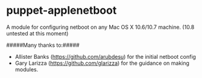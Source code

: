 puppet-applenetboot
===================

A module for configuring netboot on any Mac OS X 10.6/10.7 machine. (10.8 untested at this moment)

#####Many thanks to:#####


* Allister Banks (https://github.com/arubdesu) for the initial netboot config
* Gary Larizza (https://github.com/glarizza) for the guidance on making modules.

